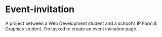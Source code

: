 # Event-invitation
A project between a Web Development student and a school's IP Form &amp; Graphics student. I'm tasked to create an event invitation page.
